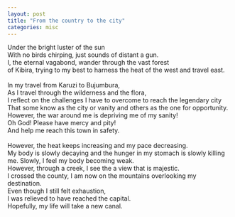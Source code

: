 ```yaml
---
layout: post
title: "From the country to the city"
categories: misc
---
```


Under the bright luster of the sun<br>
With no birds chirping, just sounds of distant a gun.<br>
I, the eternal vagabond, wander through the vast forest<br>
of Kibira, trying to my best to harness the heat of the west and travel east.<br>
<br>
In my travel from Karuzi to Bujumbura,<br>
As I travel through the wilderness and the flora,<br>
I reflect on the challenges I have to overcome to reach the legendary city<br>
That some know as the city or vanity and others as the one for opportunity.<br>
However, the war around me is depriving me of my sanity!<br>
Oh God! Please have mercy and pity!<br>
And help me reach this town in safety.<br>
<br>
However, the heat keeps increasing and my pace decreasing.<br>
My body is slowly decaying and the hunger in my stomach is slowly killing<br>
me. Slowly, I feel my body becoming weak.<br>
However, through a creek, I see the a view that is majestic.<br>
I crossed the county, I am now on the mountains overlooking my destination.<br>
Even though I still felt exhaustion,<br>
I was relieved to have reached the capital.<br>
Hopefully, my life will take a new canal.<br>